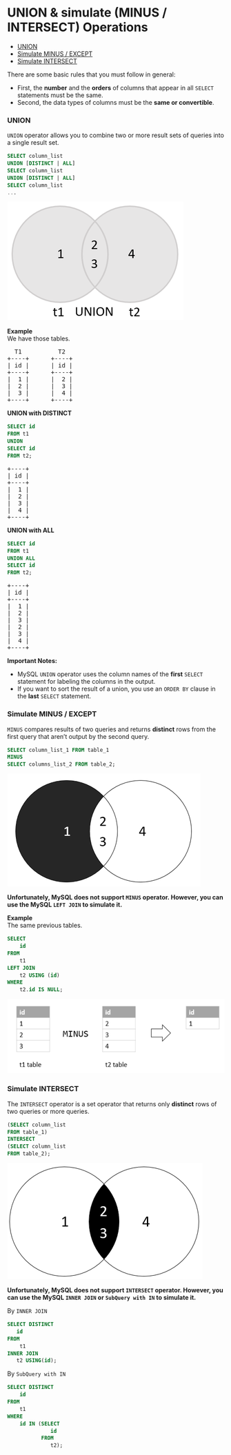 # UNION & simulate (MINUS / INTERSECT) Operations

* [UNION](#union) <br>
* [Simulate MINUS / EXCEPT](#simulate-minus--except) <br>
* [Simulate INTERSECT](#simulate-intersect) <br>

There are some basic rules that you must follow in general:
* First, the **number** and the **orders** of columns that appear in all `SELECT` statements must be the same.
* Second, the data types of columns must be the **same or convertible**.

### UNION
`UNION` operator allows you to combine two or more result sets of queries into a single result set.

```sql
SELECT column_list
UNION [DISTINCT | ALL]
SELECT column_list
UNION [DISTINCT | ALL]
SELECT column_list
...
```

![MySQL UNION](../images/MySQL-UNION.png)

**Example** <br>
We have those tables.
<pre>
  T1          T2
+----+      +----+
| id |      | id |
+----+      +----+
|  1 |      |  2 |
|  2 |      |  3 |
|  3 |      |  4 |
+----+      +----+
</pre>

**UNION with DISTINCT**
```sql
SELECT id
FROM t1
UNION
SELECT id
FROM t2;
```
<pre>
+----+
| id |
+----+
|  1 |
|  2 |
|  3 |
|  4 |
+----+
</pre>

**UNION with ALL**
```sql
SELECT id
FROM t1
UNION ALL
SELECT id
FROM t2;
```
<pre>
+----+
| id |
+----+
|  1 |
|  2 |
|  3 |
|  2 |
|  3 |
|  4 |
+----+
</pre>

**Important Notes:**

* MySQL `UNION` operator uses the column names of the **first** `SELECT` statement for labeling the columns in the output.
* If you want to sort the result of a union, you use an `ORDER BY` clause in the **last** `SELECT` statement.

### Simulate MINUS / EXCEPT
`MINUS` compares results of two queries and returns **distinct** rows from the first query that aren’t output by the second query.

```sql
SELECT column_list_1 FROM table_1
MINUS
SELECT columns_list_2 FROM table_2;
```

![MySQL UNION](../images/MySQL-MINUS.png)

**Unfortunately, MySQL does not support `MINUS` operator. However, you can use the MySQL `LEFT JOIN` to simulate it.**

**Example** <br>
The same previous tables.

```sql
SELECT
    id
FROM
    t1
LEFT JOIN
    t2 USING (id)
WHERE
    t2.id IS NULL;
```

![MySQL UNION](../images/MySQL-MINUS-Example.png)

### Simulate INTERSECT
The `INTERSECT` operator is a set operator that returns only **distinct** rows of two queries or more queries.

```sql
(SELECT column_list
FROM table_1)
INTERSECT
(SELECT column_list
FROM table_2);
```

![MySQL UNION](../images/MySQL-INTERSECT.png)

**Unfortunately, MySQL does not support `INTERSECT` operator. However, you can use the MySQL `INNER JOIN` or `SubQuery with IN` to simulate it.**

By `INNER JOIN`
```sql
SELECT DISTINCT
   id
FROM
    t1
INNER JOIN
   t2 USING(id);
```

By `SubQuery with IN`
```sql
SELECT DISTINCT
    id
FROM
    t1
WHERE
    id IN (SELECT
              id
           FROM
              t2);
```
